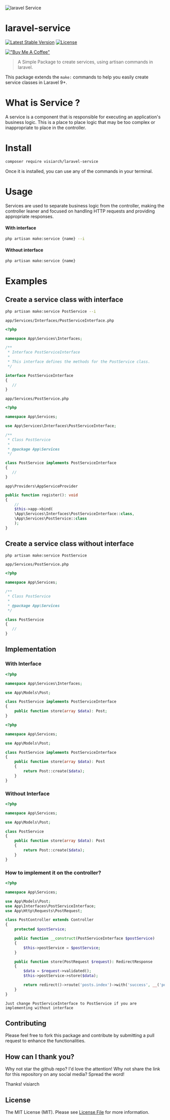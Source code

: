 ![laravel Service](https://github.com/visiarch/laravel-service/blob/main/images/laravel-service-banner.png)

# laravel-service

[![Latest Stable Version](http://poser.pugx.org/visiarch/laravel-service/v)](https://packagist.org/packages/visiarch/laravel-service)
[![License](http://poser.pugx.org/visiarch/laravel-service/license)](https://packagist.org/packages/visiarch/laravel-service)

[!["Buy Me A Coffee"](https://www.buymeacoffee.com/assets/img/custom_images/orange_img.png)](https://www.buymeacoffee.com/bagussuandana)

> A Simple Package to create services, using artisan commands in laravel.

This package extends the `make:` commands to help you easily create service classes in Laravel 9+.

# What is Service ?

A service is a component that is responsible for executing an application's business logic. This is a place to place logic that may be too complex or inappropriate to place in the controller.

# Install

```bash
composer require visiarch/laravel-service
```

Once it is installed, you can use any of the commands in your terminal.

# Usage

Services are used to separate business logic from the controller, making the controller leaner and focused on handling HTTP requests and providing appropriate responses.

#### With interface

```bash
php artisan make:service {name} --i
```

#### Without interface

```bash
php artisan make:service {name}
```

# Examples

## Create a service class with interface

```bash
php artisan make:service PostService --i
```

`app/Services/Interfaces/PostServiceInterface.php`

```php
<?php

namespace App\Services\Interfaces;

/**
 * Interface PostServiceInterface
 *
 * This interface defines the methods for the PostService class.
 */

interface PostServiceInterface
{
   //
}

```

`app/Services/PostService.php`

```php
<?php

namespace App\Services;

use App\Services\Interfaces\PostServiceInterface;

/**
 * Class PostService
 *
 * @package App\Services
 */

class PostService implements PostServiceInterface
{
   //
}
```

`app\Providers\AppServiceProvider`

```php
public function register(): void
{
    //
    $this->app->bind(
    \App\Services\Interfaces\PostServiceInterface::class,
    \App\Services\PostService::class
    );
}
```

## Create a service class without interface

```bash
php artisan make:service PostService
```

`app/Services/PostService.php`

```php
<?php

namespace App\Services;

/**
 * Class PostService
 *
 * @package App\Services
 */

class PostService
{
   //
}
```

## Implementation

### With Interface

```php
<?php

namespace App\Services\Interfaces;

use App\Models\Post;

class PostService implements PostServiceInterface
{
    public function store(array $data): Post;
}
```

```php
<?php

namespace App\Services;

use App\Models\Post;

class PostService implements PostServiceInterface
{
    public function store(array $data): Post
    {
        return Post::create($data);
    }
}
```

### Without Interface

```php
<?php

namespace App\Services;

use App\Models\Post;

class PostService
{
    public function store(array $data): Post
    {
        return Post::create($data);
    }
}
```

### How to implement it on the controller?

```php
<?php

namespace App\Services;

use App\Models\Post;
use App\Interfaces\PostServiceInterface;
use App\Http\Requests\PostRequest;

class PostController extends Controller
{
    protected $postService;

    public function __construct(PostServiceInterface $postService)
    {
        $this->postService = $postService;
    }

    public function store(PostRequest $request): RedirectResponse
    {
        $data = $request->validated();
        $this->postService->store($data);

        return redirect()->route('posts.index')->with('success', __('post created'));
    }
}
```

```
Just change PostServiceInterface to PostService if you are implementing without interface
```

## Contributing

Please feel free to fork this package and contribute by submitting a pull request to enhance the functionalities.

## How can I thank you?

Why not star the github repo? I'd love the attention! Why not share the link for this repository on any social media? Spread the word!

Thanks!
visiarch

## License

The MIT License (MIT). Please see [License File](LICENSE.md) for more information.
